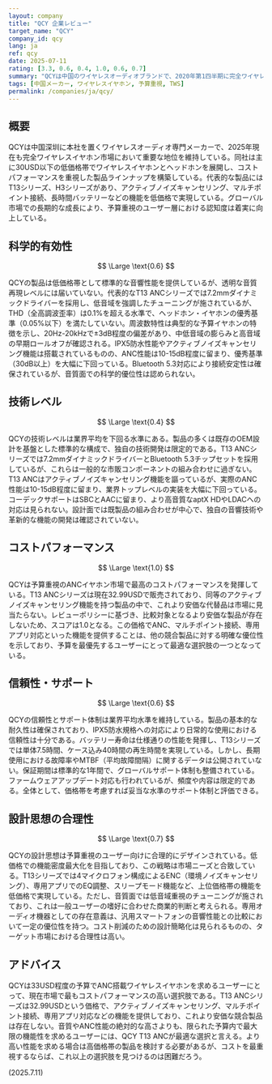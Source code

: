 ```yaml
---
layout: company
title: "QCY 企業レビュー"
target_name: "QCY"
company_id: qcy
lang: ja
ref: qcy
date: 2025-07-11
rating: [3.3, 0.6, 0.4, 1.0, 0.6, 0.7]
summary: "QCYは中国のワイヤレスオーディオブランドで、2020年第1四半期に完全ワイヤレスイヤホン市場で世界第4位のシェアを記録。低価格帯で豊富な機能を提供するものの、技術的革新性は限定的。"
tags: [中国メーカー, ワイヤレスイヤホン, 予算重視, TWS]
permalink: /companies/ja/qcy/
---
```


## 概要

QCYは中国深圳に本社を置くワイヤレスオーディオ専門メーカーで、2025年現在も完全ワイヤレスイヤホン市場において重要な地位を維持している。同社は主に30USD以下の低価格帯でワイヤレスイヤホンとヘッドホンを展開し、コストパフォーマンスを重視した製品ラインナップを構築している。代表的な製品にはT13シリーズ、H3シリーズがあり、アクティブノイズキャンセリング、マルチポイント接続、長時間バッテリーなどの機能を低価格で実現している。グローバル市場での長期的な成長により、予算重視のユーザー層における認知度は着実に向上している。

## 科学的有効性

$$ \Large \text{0.6} $$

QCYの製品は低価格帯として標準的な音響性能を提供しているが、透明な音質再現レベルには届いていない。代表的なT13 ANCシリーズでは7.2mmダイナミックドライバーを採用し、低音域を強調したチューニングが施されているが、THD（全高調波歪率）は0.1%を超える水準で、ヘッドホン・イヤホンの優秀基準（0.05%以下）を満たしていない。周波数特性は典型的な予算イヤホンの特徴を示し、20Hz-20kHzで±3dB程度の偏差があり、中低音域の膨らみと高音域の早期ロールオフが確認される。IPX5防水性能やアクティブノイズキャンセリング機能は搭載されているものの、ANC性能は10-15dB程度に留まり、優秀基準（30dB以上）を大幅に下回っている。Bluetooth 5.3対応により接続安定性は確保されているが、音質面での科学的優位性は認められない。

## 技術レベル

$$ \Large \text{0.4} $$

QCYの技術レベルは業界平均を下回る水準にある。製品の多くは既存のOEM設計を基盤とした標準的な構成で、独自の技術開発は限定的である。T13 ANCシリーズでは7.2mmダイナミックドライバーとBluetooth 5.3チップセットを採用しているが、これらは一般的な市販コンポーネントの組み合わせに過ぎない。T13 ANCはアクティブノイズキャンセリング機能を謳っているが、実際のANC性能は10-15dB程度に留まり、業界トップレベルの実装を大幅に下回っている。コーデックサポートはSBCとAACに留まり、より高音質なaptX HDやLDACへの対応は見られない。設計面では既製品の組み合わせが中心で、独自の音響技術や革新的な機能の開発は確認されていない。

## コストパフォーマンス

$$ \Large \text{1.0} $$

QCYは予算重視のANCイヤホン市場で最高のコストパフォーマンスを発揮している。T13 ANCシリーズは現在32.99USDで販売されており、同等のアクティブノイズキャンセリング機能を持つ製品の中で、これより安価な代替品は市場に見当たらない。レビューポリシーに基づき、比較対象となるより安価な製品が存在しないため、スコアは1.0となる。この価格でANC、マルチポイント接続、専用アプリ対応といった機能を提供することは、他の競合製品に対する明確な優位性を示しており、予算を最優先するユーザーにとって最適な選択肢の一つとなっている。

## 信頼性・サポート

$$ \Large \text{0.6} $$

QCYの信頼性とサポート体制は業界平均水準を維持している。製品の基本的な耐久性は確保されており、IPX5防水規格への対応により日常的な使用における信頼性は十分である。バッテリー寿命は仕様通りの性能を発揮し、T13シリーズでは単体7.5時間、ケース込み40時間の再生時間を実現している。しかし、長期使用における故障率やMTBF（平均故障間隔）に関するデータは公開されていない。保証期間は標準的な1年間で、グローバルサポート体制も整備されている。ファームウェアアップデート対応も行われているが、頻度や内容は限定的である。全体として、価格帯を考慮すれば妥当な水準のサポート体制と評価できる。

## 設計思想の合理性

$$ \Large \text{0.7} $$

QCYの設計思想は予算重視のユーザー向けに合理的にデザインされている。低価格での機能密度最大化を目指しており、この戦略は市場ニーズと合致している。T13シリーズでは4マイクロフォン構成によるENC（環境ノイズキャンセリング）、専用アプリでのEQ調整、スリープモード機能など、上位価格帯の機能を低価格で実現している。ただし、音質面では低音域重視のチューニングが施されており、これは一般ユーザーの嗜好に合わせた商業的判断と考えられる。専用オーディオ機器としての存在意義は、汎用スマートフォンの音響性能との比較において一定の優位性を持つ。コスト削減のための設計簡略化は見られるものの、ターゲット市場における合理性は高い。

## アドバイス

QCYは33USD程度の予算でANC搭載ワイヤレスイヤホンを求めるユーザーにとって、現在市場で最もコストパフォーマンスの高い選択肢である。T13 ANCシリーズは32.99USDという価格で、アクティブノイズキャンセリング、マルチポイント接続、専用アプリ対応などの機能を提供しており、これより安価な競合製品は存在しない。音質やANC性能の絶対的な高さよりも、限られた予算内で最大限の機能性を求めるユーザーには、QCY T13 ANCが最適な選択と言える。より高い性能を求める場合は高価格帯の製品を検討する必要があるが、コストを最重視するならば、これ以上の選択肢を見つけるのは困難だろう。

(2025.7.11)